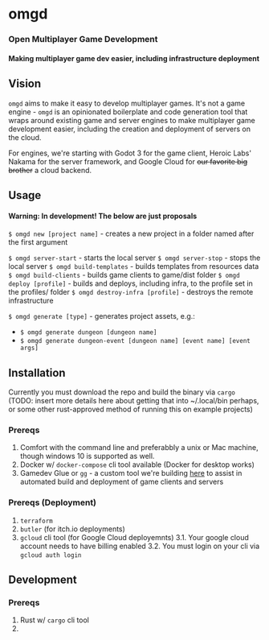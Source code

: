 # omgd
### Open Multiplayer Game Development

#### Making multiplayer game dev easier, including infrastructure deployment

## Vision

`omgd` aims to make it easy to develop multiplayer games. It's not a game engine - `omgd` is an opinionated boilerplate and code generation tool that wraps around existing game and server engines to make multiplayer game development easier, including the creation and deployment of servers on the cloud.

For engines, we're starting with Godot 3 for the game client, Heroic Labs' Nakama for the server framework, and Google Cloud for ~~our favorite big brother~~ a cloud backend.

## Usage
#### Warning: In development! The below are just proposals

`$ omgd new [project name]` - creates a new project in a folder named after the first argument

`$ omgd server-start` - starts the local server
`$ omgd server-stop` - stops the local server
`$ omgd build-templates` - builds templates from resources data
`$ omgd build-clients` - builds game clients to game/dist folder
`$ omgd deploy [profile]` - builds and deploys, including infra, to the profile set in the profiles/ folder
`$ omgd destroy-infra [profile]` - destroys the remote infrastructure

`$ omgd generate [type]` - generates project assets, e.g.:
- `$ omgd generate dungeon [dungeon name]`
- `$ omgd generate dungeon-event [dungeon name] [event name] [event args]`

## Installation

Currently you must download the repo and build the binary via `cargo` (TODO: insert more details here about getting that into ~/.local/bin perhaps, or some other rust-approved method of running this on example projects)

### Prereqs

1. Comfort with the command line and preferabbly a unix or Mac machine, though windows 10 is supported as well.
2. Docker w/ `docker-compose` cli tool available (Docker for desktop works)
3. Gamedev Glue or `gg` - a custom tool we're building [here](https://github.com/newnoiseworks/gg) to assist in automated build and deployment of game clients and servers


### Prereqs (Deployment)
1. `terraform`
2. `butler` (for itch.io deployments)
3. `gcloud` cli tool (for Google Cloud deployemnts)
  3.1. Your google cloud account needs to have billing enabled
  3.2. You must login on your cli via `gcloud auth login`


## Development

### Prereqs

1. Rust w/ `cargo` cli tool
2. 
